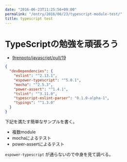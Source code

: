 ```yaml
---
date: "2016-06-23T11:25:56+09:00"
permalink: "/entry/2016/06/23/typescript-module-test/"
title: typescript test
---
```


# TypeScriptの勉強を頑張ろう

* [9renpoto/javascript/pull/19](https://github.com/9renpoto/js/pull/19)

```json
{
  "devDependencies": {
    "eslint": "^2.13.1",
    "espower-typescript": "^5.0.1",
    "mocha": "^2.5.3",
    "power-assert": "^1.4.1",
    "tslint": "^3.11.0",
    "typescript-eslint-parser": "0.1.0-alpha-1",
    "typings": "^1.3.0"
  }
}
```

下記を満たす簡単なサンプルを書く。

* 複数module
* mochaによるテスト
* power-assertによるテスト

`espower-typescript` が通らないので中身を見て調べる。
